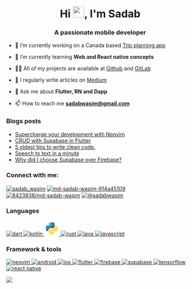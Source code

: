 <h1 align="center">Hi <img src="https://media.giphy.com/media/hvRJCLFzcasrR4ia7z/giphy.gif" width="30px" height="30px">, I'm Sadab</h1>
<h3 align="center">A passionate mobile developer</h3>

- 🔭 I’m currently working on a Canada based [Trip planning app](https://www.pilotplans.com)

- 🌱 I’m currently learning **Web and React native concepts**

- 👨‍💻 All of my projects are available at [Github](https://github.com/mdsadabwasim) and [GitLab](https://gitlab.com/mdsadabwasim)

- 📝 I regularly write articles on [Medium](https://medium.com/@sadabwasim)

- 💬 Ask me about **Flutter, RN and Dapp**

- 📫 How to reach me **sadabwasim@gmail.com**


### Blogs posts
<!-- BLOG-POST-LIST:START -->    
- [Supercharge your development with Neovim](https://medium.com/indian-coder/supercharge-flutter-with-neovim-a-complete-setup-guide-cbe5cbf5b073)
- [CRUD with Supabase in Flutter](https://sadabwasim.medium.com/crud-with-supabase-in-flutter-dbe97fa0c15?source=rss-51fd6254162------2)
- [5 oldest tips to write clean code.](https://medium.com/indian-coder/5-oldest-tips-to-write-clean-code-1c6b41fc7ef4?source=rss-51fd6254162------2)
- [Speech to text in a minute](https://medium.com/indian-coder/speech-to-text-in-a-minute-e6d851f5e41e?source=rss-51fd6254162------2)
- [Why did I choose Supabase over Firebase?](https://medium.com/indian-coder/why-did-i-choose-supabase-over-firebase-467a7cf9c18?source=rss-51fd6254162------2)
<!-- BLOG-POST-LIST:END -->


<h3 align="left">Connect with me:</h3>
<p align="left">
<a href="https://twitter.com/sadab_wasim" target="blank"><img align="center" src="https://raw.githubusercontent.com/rahuldkjain/github-profile-readme-generator/master/src/images/icons/Social/twitter.svg" alt="sadab_wasim" height="30" width="40" /></a>
<a href="https://linkedin.com/in/md-sadab-wasim-914a45109" target="blank"><img align="center" src="https://raw.githubusercontent.com/rahuldkjain/github-profile-readme-generator/master/src/images/icons/Social/linked-in-alt.svg" alt="md-sadab-wasim-914a45109" height="30" width="40" /></a>
<a href="https://stackoverflow.com/users/8423838/md-sadab-wasim" target="blank"><img align="center" src="https://raw.githubusercontent.com/rahuldkjain/github-profile-readme-generator/master/src/images/icons/Social/stack-overflow.svg" alt="8423838/md-sadab-wasim" height="30" width="40" /></a>
<a href="https://medium.com/@sadabwasim" target="blank"><img align="center" src="https://www.vectorlogo.zone/logos/medium/medium-tile.svg" alt="@sadabwasim" height="30" width="40" /></a>
</p>


<h3 align="left">Languages</h3>
<p align="left"> 
  <a href="https://dart.dev" target="_blank"> <img src="https://www.vectorlogo.zone/logos/dartlang/dartlang-icon.svg" alt="dart" width="40" height="40"/> </a>  
  <a href="https://kotlinlang.org" target="_blank"> <img src="https://www.vectorlogo.zone/logos/kotlinlang/kotlinlang-icon.svg" alt="kotlin" width="40" height="40"/> </a> 
  <a href="https://www.python.org" target="_blank"> <img src="https://raw.githubusercontent.com/devicons/devicon/master/icons/python/python-original.svg" alt="python" width="40" height="40"/> </a>
   <a href="https://www.rust-lang.org" target="_blank"> <img src="https://www.rust-lang.org/logos/rust-logo-64x64.png" alt="rust" width="40" height="40"/> </a>
    <a href="https://www.java.com" target="_blank"> <img src="https://www.vectorlogo.zone/logos/java/java-icon.svg" alt="java" width="40" height="40"/> </a> 
  <a href="https://www.javascript.com" target="_blank"> <img src="https://www.vectorlogo.zone/logos/javascript/javascript-icon.svg" alt="javascript" width="40" height="40"/> </a>
</p>

<h3 align="left">Framework & tools</h3>
<p align="left"> 
  <a href="https://neovim.io/" target="_blank"> <img src="https://www.vectorlogo.zone/logos/neovimio/neovimio-icon.svg" alt="neovim" width="40" height="40"/> </a>
  <a href="https://developer.android.com" target="_blank"> <img src="https://www.vectorlogo.zone/logos/android/android-official.svg" alt="android" width="40" height="40"/> </a>
  <a href="https://developer.apple.com" target="_blank"> <img src="https://www.vectorlogo.zone/logos/apple/apple-tile.svg" alt="ios" width="40" height="40"/> </a>
  <a href="https://flutter.dev" target="_blank"> <img src="https://www.vectorlogo.zone/logos/flutterio/flutterio-icon.svg" alt="flutter" width="40" height="40"/> </a> 
  <a href="https://firebase.google.com/" target="_blank"> <img src="https://www.vectorlogo.zone/logos/firebase/firebase-icon.svg" alt="firebase" width="40" height="40"/> </a> 
  <a href="https://supabase.com" target="_blank"> <img src="https://www.vectorlogo.zone/logos/supabase/supabase-icon.svg" alt="supabase" width="40" height="40"/> </a> 
  <a href="https://www.tensorflow.org" target="_blank"> <img src="https://www.vectorlogo.zone/logos/tensorflow/tensorflow-icon.svg" alt="tensorflow" width="40" height="40"/> </a> 
  <a href="https://reactnative.dev" target="_blank"> <img src="https://www.vectorlogo.zone/logos/reactjs/reactjs-icon.svg" alt="react native" width="40" height="40"/> </a>
</p>

  <img
    width="380"
    align="left"
    src="https://readme-typing-svg.demolab.com?font=Fira+Code&pause=1000&color=C5C5C5&background=FF000000&center=true&vCenter=true&random=false&width=380&height=100&repeat=false&lines=I+use+neovim+btw."
  />

<!-- <p><img align="center" src="https://github-readme-streak-stats.herokuapp.com/?user=mdsadabwasim&" alt="mdsadabwasim" /></p> -->
